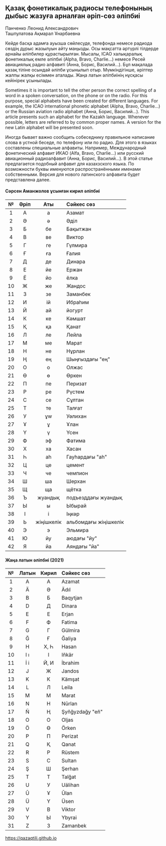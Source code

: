 ## Қазақ фонетикалық радиосы телефонының дыбыс жазуға арналған әріп-сөз әліпбиі

Панченко Леонид Александрович  
Ташпулатова Ақмарал Ұнарбаевна

Кейде басқа адамға ауызша сөйлесуде, телефонда немесе радиода сөздің дұрыс жазылуын айту маңызды.
Осы мақсатта әртүрлі тілдерде арнайы әліпбилер құрастырылған. Мысалы, ICAO халықаралық фонетикалық емле әліпбиі (Alpha, Bravo, Charlie...) немесе Ресей авиациялық радио алфавиті (Анна, Борис, Василий...).
Бұл мақалада қазақ тіліне осындай әліпби ұсынылып отыр. Мүмкіндігінше, әріптер жалпы жалқы есіммен аталады.
Жаңа латын әліпбиінің нұсқасы кейінірек ұсынылады.

Sometimes it is important to tell the other person the correct spelling of a word in a spoken conversation, on the phone or on the radio.
For this purpose, special alphabets have been created for different languages. For example, the ICAO international phonetic alphabet (Alpha, Bravo, Charlie...) or the Russian aviation radio alphabet (Анна, Борис, Василий...).
This article presents such an alphabet for the Kazakh language. Whenever possible, letters are referred to by common proper names.
A version for the new Latin alphabet will be presented soon.

Иногда бывает важно сообщить собеседнику правильное написание слова в устной беседе, по телефону или по радио.
Для этого в языках составлены специальные алфавиты. Например, Международный фонетический алфавит ИКАО (Alfa, Bravo, Charlie...) или русский авиационный радиоалфавит (Анна, Борис, Василий...).
В этой статье предлагается подобный алфавит для казахзского языка. По возможности буквы именуются распространёнными именами собственными. 
Версия для нового латинского алфавита будет представлена далее.

#### Сәрсен Аманжолов ұсынған кирил әліпбиі
№ | Әріп | Аты | Сәйкес сөз
:---: | :---: | :---: | :---
1	 | 	А	 | 	а	 | 	Азамат
2	 | 	Ә	 | 	ә	 | 	Әділ
3	 | 	Б	 | 	бе	 | 	Бақытжан
4	 | 	В	 | 	ве	 | 	Виктор
5	 | 	Г	 | 	ге	 | 	Гүлмира
6	 | 	Ғ	 | 	ға	 | 	Ғалия
7	 | 	Д	 | 	де	 | 	Динара
8	 | 	Е	 | 	йе	 | 	Ержан
9	 | 	Ё	 | 	йо	 | 	ёлка
10	 | 	Ж	 | 	же	 | 	Жандос
11	 | 	З	 | 	зе	 | 	Заманбек
12	 | 	И	 | 	ій	 | 	Ибраһим
13	 | 	Й	 | 	ай	 | 	йогурт
14	 | 	К	 | 	ке	 | 	Кәмшат
15	 | 	Қ	 | 	қа	 | 	Қанат
16	 | 	Л	 | 	ле	 | 	Лейла
17	 | 	М	 | 	ме	 | 	Марат
18	 | 	Н	 | 	не	 | 	Нұрлан
19	 | 	Ң	 | 	ең	 | 	Шыңғыздағы "ең"  
20	 | 	О	 | 	о	 | 	Олжас
21	 | 	Ө	 | 	ө	 | 	Өркен
22	 | 	П	 | 	пе	 | 	Перизат
23	 | 	Р	 | 	ре	 | 	Рүстем
24	 | 	С	 | 	се	 | 	Сұлтан
25	 | 	Т	 | 	те	 | 	Талғат
26	 | 	У	 | 	ұw	 | 	Уәлихан
27	 | 	Ұ	 | 	ұ	 | 	Ұлан
28	 | 	Ү	 | 	ү	 | 	Үсен
29	 | 	Ф	 | 	эф	 | 	Фатима
30	 | 	Х	 | 	ха	 | 	Хасан
31	 | 	Һ	 | 	аһ	 | 	Гауһардағы "аһ"  
32	 | 	Ц	 | 	це	 | 	цемент
33	 | 	Ч	 | 	че	 | 	чемпион
34	 | 	Ш	 | 	ша	 | 	Шерхан
35	 | 	Щ	 | 	ща	 | 	щётка
36	 | 	Ъ	 | 	жуандық	 | 	подъезддағы жуандық
37	 | 	Ы	 | 	ы	 | 	Ыбырай
38	 | 	І	 | 	і	 | 	Іңкәр
39	 | 	Ь	 | 	жіңішкелік	 | 	альбомдағы жіңішкелік  
40	 | 	Э	 | 	э	 | 	Эльмира
41	 | 	Ю	 | 	йу	 | 	аюдағы "йу"
42	 | 	Я	 | 	йа	 | 	Аяндағы "йа"

#### Жаңа латын әліпбиі (2021)
№ | Латын | Кирил | Сәйкес сөз
:---: | :---: | :---: | :---
1	 | 	A	 | 	А	 | 	Azamat
2	 | 	Ä	 | 	Ә	 | 	Ädıl
3	 | 	B	 | 	Б	 | 	Baqytjan
4	 | 	D	 | 	Д	 | 	Dinara
5	 | 	E	 | 	Е	 | 	Erjan
6	 | 	F	 | 	Ф	 | 	Fatima
7	 | 	G	 | 	Г	 | 	Gülmira
8	 | 	Ğ	 | 	Ғ	 | 	Ğaliya
9	 | 	H	 | 	Х, Һ	 | 	Hasan
10	 | 	I ı	 | 	І	 | 	Iñkär
11	 | 	İ i	 | 	Й, И	 | 	İbrahim
12	 | 	J	 | 	Ж	 | 	Jandos
13	 | 	K	 | 	К	 | 	Kämşat
14	 | 	L	 | 	Л	 | 	Leila
15	 | 	M	 | 	М	 | 	Marat
16	 | 	N	 | 	Н	 | 	Nūrlan
17	 | 	Ñ	 | 	Ң	 | 	Şyñğyzdağy "eñ"
18	 | 	O	 | 	О	 | 	Oljas
19	 | 	Ö	 | 	Ө	 | 	Örken
20	 | 	P	 | 	П	 | 	Perizat
21	 | 	Q	 | 	Қ	 | 	Qanat
22	 | 	R	 | 	Р	 | 	Rüstem
23	 | 	S	 | 	С	 | 	Sultan
24	 | 	Ş	 | 	Ш	 | 	Şerhan
25	 | 	T	 | 	Т	 | 	Talğat
26	 | 	U	 | 	У	 | 	Uälihan
27	 | 	Ū	 | 	Ұ	 | 	Ūlan
28	 | 	Ü	 | 	Ү	 | 	Üsen
29	 | 	V	 | 	В	 | 	Viktor
30	 | 	Y	 | 	Ы	 | 	Ybyrai
31	 | 	Z	 | 	З	 | 	Zamanbek
						

  
<https://qazaqtili.github.io>
